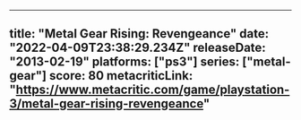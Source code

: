 
---
title: "Metal Gear Rising: Revengeance"
date: "2022-04-09T23:38:29.234Z"
releaseDate: "2013-02-19"
platforms: ["ps3"]
series: ["metal-gear"]
score: 80
metacriticLink: "https://www.metacritic.com/game/playstation-3/metal-gear-rising-revengeance"
---
